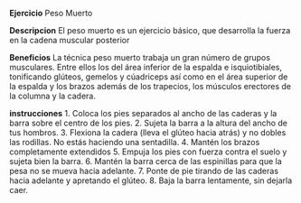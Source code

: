**Ejercicio**
    Peso Muerto

**Descripcion**
    El peso muerto es un ejercicio básico, que desarrolla la fuerza en la cadena muscular posterior

**Beneficios**
    La técnica peso muerto trabaja un gran número de grupos musculares. Entre ellos los del área inferior de la espalda e isquiotibiales, tonificando glúteos, gemelos y cúadriceps así como en el área superior de la espalda y los brazos además de los trapecios, los músculos erectores de la columna y la cadera.

**instrucciones**
    1. Coloca los pies separados al ancho de las caderas y la barra sobre el centro de los pies.
2. Sujeta la barra a la altura del ancho de tus hombros.
3. Flexiona la cadera (lleva el glúteo hacia atrás) y no dobles las rodillas. No estás haciendo una sentadilla.
4. Mantén los brazos completamente extendidos
5. Empuja los pies con fuerza contra el suelo y sujeta bien la barra.
6. Mantén la barra cerca de las espinillas para que la pesa no se mueva hacia adelante.
7. Ponte de pie tirando de las caderas hacia adelante y apretando el glúteo.
8. Baja la barra lentamente, sin dejarla caer.
